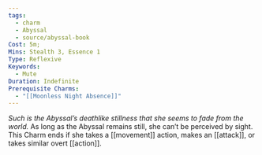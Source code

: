 ```yaml
---
tags:
  - charm
  - Abyssal
  - source/abyssal-book
Cost: 5m; 
Mins: Stealth 3, Essence 1
Type: Reflexive
Keywords:
  - Mute
Duration: Indefinite
Prerequisite Charms:
  - "[[Moonless Night Absence]]"
---
```

*Such is the Abyssal’s deathlike stillness that she seems to fade from the world.*
As long as the Abyssal remains still, she can’t be perceived by sight. This Charm ends if she takes a [[movement]] action, makes an [[attack]], or takes similar overt [[action]].